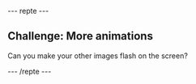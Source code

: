 \--- repte \---

## Challenge: More animations

Can you make your other images flash on the screen?

\--- /repte \---